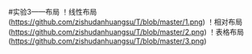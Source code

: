 #实验3——布局
！线性布局(https://github.com/zishudanhuangsu/T/blob/master/1.png)
！相对布局(https://github.com/zishudanhuangsu/T/blob/master/2.png)
！表格布局(https://github.com/zishudanhuangsu/T/blob/master/3.png)
